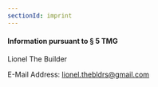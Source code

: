 ```yaml
---
sectionId: imprint
---
```


#### Information pursuant to § 5 TMG

Lionel The Builder<br />


E-Mail Address: <u>lionel.thebldrs@gmail.com</u>

